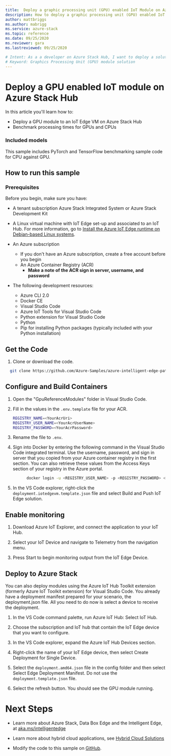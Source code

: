 ```yaml
---
title:  Deploy a graphic processing unit (GPU) enabled IoT Module on Azure Stack Hub
description: How to deploy a graphic processing unit (GPU) enabled IoT Module on Azure Stack Hub
author: mattbriggs
ms.author: mabrigg
ms.service: azure-stack
ms.topic: reference
ms.date: 09/25/2020
ms.reviewer: gara
ms.lastreviewed: 09/25/2020

# Intent: As a a developer on Azure Stack Hub, I want to deploy a solution using a Graphics Processing Unit (GPU) in order to deliver an processing intensive visualization application.
# Keyword: Graphics Processing Unit (GPU) module solution
---
```



# Deploy a GPU enabled IoT module on Azure Stack Hub

In this article you'll learn how to:
  - Deploy a GPU module to an IoT Edge VM on Azure Stack Hub
  - Benchmark processing times for GPUs and CPUs

### Included models

This sample includes PyTorch and TensorFlow benchmarking sample code for CPU against GPU.

## How to run this sample

### Prerequisites

Before you begin, make sure you have:
  - A tenant subscription Azure Stack Integrated System or Azure Stack Development Kit
  - A Linux virtual machine with IoT Edge set-up and associated to an IoT Hub. For more information, go to [Install the Azure IoT Edge runtime on Debian-based Linux systems](https://docs.microsoft.com/en-us/azure/iot-edge/how-to-install-iot-edge-linux).

  - An Azure subscription
      - If you don't have an Azure subscription, create a free account
        before you begin
      - An Azure Container Registry (ACR)
          - **Make a note of the ACR sign in server, username, and
            password**

  - The following development resources:
      - Azure CLI 2.0
      - Docker CE
      - Visual Studio Code  
      - Azure IoT Tools for Visual Studio Code
      - Python extension for Visual Studio Code
      - Python
      - Pip for installing Python packages (typically included with your
        Python installation)

## Get the Code

1.  Clone or download the code.

```bash  
  git clone https://github.com/Azure-Samples/azure-intelligent-edge-patterns.git
```

## Configure and Build Containers
1.  Open the "GpuReferenceModules" folder in Visual Studio Code.
1.  Fill in the values in the `.env.template` file for your ACR.

    ```bash  
    REGISTRY_NAME=<YourAcrUri>
    REGISTRY_USER_NAME=<YourAcrUserName>
    REGISTRY_PASSWORD=<YourAcrPassword>
    ```

1.  Rename the file to `.env`.
1.  Sign into Docker by entering the following command in the Visual
    Studio Code integrated terminal. Use the username, password, and sign in
    server that you copied from your Azure container registry in the
    first section. You can also retrieve these values from the Access
    Keys section of your registry in the Azure portal.  

    ```bash  
          docker login -u <REGISTRY_USER_NAME> -p <REGISTRY_PASSWORD> <REGISTRY_NAME>.azurecr.io
    ```

1.  In the VS Code explorer, right-click the `deployment.iotedgevm.template.json`
    file and select Build and Push IoT Edge solution.

## Enable monitoring 

1.  Download Azure IoT Explorer, and connect the application to your IoT Hub.

2.  Select your IoT Device and navigate to Telemetry from the navigation menu.

3. Press Start to begin monitoring output from the IoT Edge Device.

## Deploy to Azure Stack

You can also deploy modules using the Azure IoT Hub Toolkit extension
(formerly Azure IoT Toolkit extension) for Visual Studio Code. You
already have a deployment manifest prepared for your scenario, the
deployment.json file. All you need to do now is select a device to
receive the deployment.

1.  In the VS Code command palette, run Azure IoT Hub: Select IoT Hub.

2.  Choose the subscription and IoT hub that contain the IoT Edge device
    that you want to configure.

3.  In the VS Code explorer, expand the Azure IoT Hub Devices section.

4.  Right-click the name of your IoT Edge device, then select Create
    Deployment for Single Device.

5.  Select the `deployment.amd64.json` file in the config folder and then select
    Select Edge Deployment Manifest. Do not use the
    `deployment.template.json` file.

6.  Select the refresh button. You should see the GPU module running.

# Next Steps

  - Learn more about Azure Stack, Data Box Edge and the Intelligent Edge, at [aka.ms/intelligentedge](https://aka.ms/intelligentedge)

  - Learn more about hybrid cloud applications, see [Hybrid Cloud
    Solutions](https://aka.ms/azsdevtutorials)

  - Modify the code to this sample on
    [GitHub](https://github.com/Azure-Samples/azure-intelligent-edge-patterns).